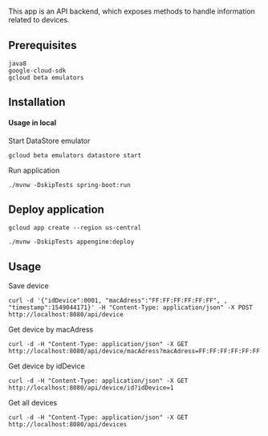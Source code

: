 #

This app is an API backend, which exposes methods to handle information related to devices.

## Prerequisites
```
java8
google-cloud-sdk
gcloud beta emulators
```

## Installation
#### Usage in local

Start DataStore emulator

```
gcloud beta emulators datastore start

```
Run application

```
./mvnw -DskipTests spring-boot:run

```
## Deploy application

```gcloud app create --region us-central```

```./mvnw -DskipTests appengine:deploy```

## Usage

Save device

```
curl -d '{"idDevice":0001, "macAdress":"FF:FF:FF:FF:FF:FF", , "timestamp":1549044171}' -H "Content-Type: application/json" -X POST http://localhost:8080/api/device
```

Get device by macAdress

```
curl -d -H "Content-Type: application/json" -X GET http://localhost:8080/api/device/macAdress?macAdress=FF:FF:FF:FF:FF:FF
```

Get device by idDevice

```
curl -d -H "Content-Type: application/json" -X GET http://localhost:8080/api/device/id?idDevice=1
```

Get all devices

```
curl -d -H "Content-Type: application/json" -X GET http://localhost:8080/api/devices
```

